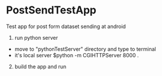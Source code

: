 # PostSendTestApp
Test app for post form dataset sending at android

1. run python server
 - move to "pythonTestServer" directory and type to terminal 
 - it's local server
   $python -m CGIHTTPServer 8000 .
   
2. build the app and run
